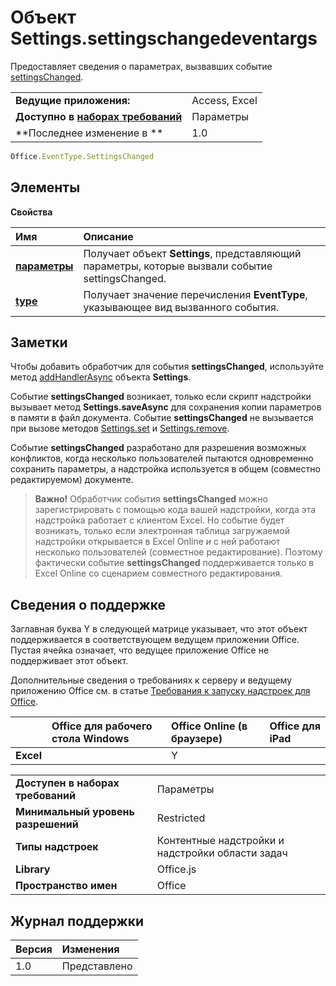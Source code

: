 # Объект Settings.settingschangedeventargs
Предоставляет сведения о параметрах, вызвавших событие [settingsChanged](settings.settingschangedevent.md).

|||
|:-----|:-----|
|**Ведущие приложения:**|Access, Excel |
|**Доступно в [наборах требований](../../docs/overview/specify-office-hosts-and-api-requirements.md)**|Параметры|
|**Последнее изменение в **|1.0|

```js
Office.EventType.SettingsChanged
```

## Элементы

**Свойства**

|**Имя**|**Описание**|
|:-----|:-----|
|**[параметры](settings.settingschangedeventargs.setting.md)**|Получает объект **Settings**, представляющий параметры, которые вызвали событие settingsChanged.|
|**[type](settings.settingschangedeventargs.type.md)**|Получает значение перечисления **EventType**, указывающее вид вызванного события.|

## Заметки

Чтобы добавить обработчик для события **settingsChanged**, используйте метод [addHandlerAsync](settings.addhandlerasync.md) объекта **Settings**.

Событие **settingsChanged** возникает, только если скрипт надстройки вызывает метод **Settings.saveAsync** для сохранения копии параметров в памяти в файл документа. Событие **settingsChanged** не вызывается при вызове методов [Settings.set](settings.set.md) и [Settings.remove](settings.remove.md).

Событие **settingsChanged** разработано для разрешения возможных конфликтов, когда несколько пользователей пытаются одновременно сохранить параметры, а надстройка используется в общем (совместно редактируемом) документе.


 >**Важно!** Обработчик события **settingsChanged** можно зарегистрировать с помощью кода вашей надстройки, когда эта надстройка работает с клиентом Excel. Но событие будет возникать, только если электронная таблица загружаемой надстройки открывается в Excel Online _и_ с ней работают несколько пользователей (совместное редактирование). Поэтому фактически событие **settingsChanged** поддерживается только в Excel Online со сценарием совместного редактирования.



## Сведения о поддержке


Заглавная буква Y в следующей матрице указывает, что этот объект поддерживается в соответствующем ведущем приложении Office. Пустая ячейка означает, что ведущее приложение Office не поддерживает этот объект.

Дополнительные сведения о требованиях к серверу и ведущему приложению Office см. в статье [Требования к запуску надстроек для Office](../../docs/overview/requirements-for-running-office-add-ins.md).


||**Office для рабочего стола Windows**|**Office Online (в браузере)**|**Office для iPad**|
|:-----|:-----|:-----|:-----|
|**Excel**||Y||


|||
|:-----|:-----|
|**Доступен в наборах требований**|Параметры|
|**Минимальный уровень разрешений**|Restricted|
|**Типы надстроек**|Контентные надстройки и надстройки области задач|
|**Library**|Office.js|
|**Пространство имен**|Office|

## Журнал поддержки

|**Версия**|**Изменения**|
|:-----|:-----|
|1.0|Представлено|
